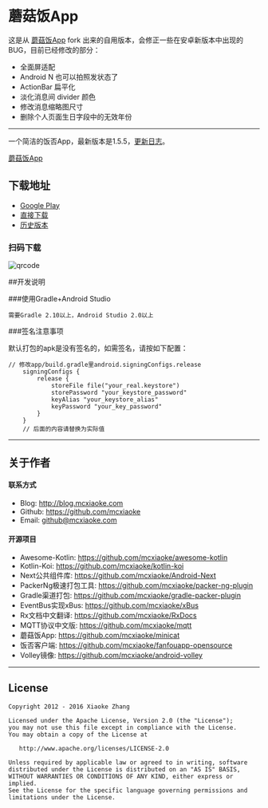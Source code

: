 蘑菇饭App
===========================

这是从 [蘑菇饭App](http://fanfou.com/androidsupport) fork 出来的自用版本，会修正一些在安卓新版本中出现的 BUG，目前已经修改的部分：

* 全面屏适配
* Android N 也可以拍照发状态了
* ActionBar 扁平化
* 淡化消息间 divider 颜色
* 修改消息缩略图尺寸
* 删除个人页面生日字段中的无效年份

---

一个简洁的饭否App，最新版本是1.5.5，[更新日志](CHANGELOG.md)。

[蘑菇饭App](http://fanfou.com/androidsupport)

## 下载地址

* [Google Play](https://play.google.com/store/apps/details?id=com.mcxiaoke.minicat2)  
* [直接下载](https://github.com/mcxiaoke/minicat/releases/latest)  
* [历史版本](https://github.com/mcxiaoke/minicat/releases)   
    
### 扫码下载

![qrcode](qrcode.png)

##开发说明
    
###使用Gradle+Android Studio

    需要Gradle 2.10以上，Android Studio 2.0以上

###签名注意事项

默认打包的apk是没有签名的，如需签名，请按如下配置：

```
// 修改app/build.gradle里android.signingConfigs.release
    signingConfigs {
        release {
            storeFile file("your_real.keystore")
            storePassword "your_keystore_password"
            keyAlias "your_keystore_alias"
            keyPassword "your_key_password"
        }
    }
    // 后面的内容请替换为实际值
```

------

## 关于作者

#### 联系方式

* Blog: <http://blog.mcxiaoke.com>
* Github: <https://github.com/mcxiaoke>
* Email: [github@mcxiaoke.com](mailto:github@mcxiaoke.com)

#### 开源项目

* Awesome-Kotlin: <https://github.com/mcxiaoke/awesome-kotlin>
* Kotlin-Koi: <https://github.com/mcxiaoke/kotlin-koi>
* Next公共组件库: <https://github.com/mcxiaoke/Android-Next>
* PackerNg极速打包工具: <https://github.com/mcxiaoke/packer-ng-plugin>
* Gradle渠道打包: <https://github.com/mcxiaoke/gradle-packer-plugin>
* EventBus实现xBus: <https://github.com/mcxiaoke/xBus>
* Rx文档中文翻译: <https://github.com/mcxiaoke/RxDocs>
* MQTT协议中文版: <https://github.com/mcxiaoke/mqtt>
* 蘑菇饭App: <https://github.com/mcxiaoke/minicat>
* 饭否客户端: <https://github.com/mcxiaoke/fanfouapp-opensource>
* Volley镜像: <https://github.com/mcxiaoke/android-volley>

------

## License

    Copyright 2012 - 2016 Xiaoke Zhang

    Licensed under the Apache License, Version 2.0 (the "License");
    you may not use this file except in compliance with the License.
    You may obtain a copy of the License at

       http://www.apache.org/licenses/LICENSE-2.0

    Unless required by applicable law or agreed to in writing, software
    distributed under the License is distributed on an "AS IS" BASIS,
    WITHOUT WARRANTIES OR CONDITIONS OF ANY KIND, either express or implied.
    See the License for the specific language governing permissions and
    limitations under the License.

